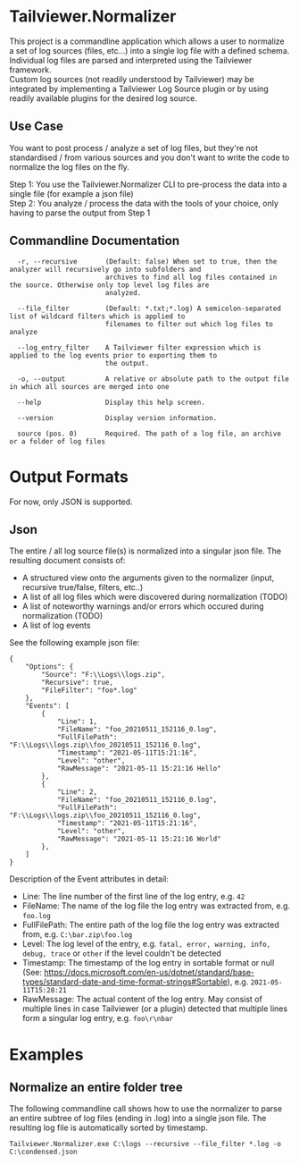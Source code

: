 # Tailviewer.Normalizer

This project is a commandline application which allows a user to normalize a set of log sources (files, etc...) into a single log file with a defined schema.  
Individual log files are parsed and interpreted using the Tailviewer framework.  
Custom log sources (not readily understood by Tailviewer) may be integrated by implementing a Tailviewer Log Source plugin or by using readily available
plugins for the desired log source.

## Use Case

You want to post process / analyze a set of log files, but they're not standardised / from various sources and you don't want to write the code to normalize the log files on the
fly.  
  
Step 1: You use the Tailviewer.Normalizer CLI to pre-process the data into a single file (for example a json file)  
Step 2: You analyze / process the data with the tools of your choice, only having to parse the output from Step 1  

## Commandline Documentation

```
  -r, --recursive       (Default: false) When set to true, then the analyzer will recursively go into subfolders and
                        archives to find all log files contained in the source. Otherwise only top level log files are
                        analyzed.

  --file_filter         (Default: *.txt;*.log) A semicolon-separated list of wildcard filters which is applied to
                        filenames to filter out which log files to analyze

  --log_entry_filter    A Tailviewer filter expression which is applied to the log events prior to exporting them to
                        the output.

  -o, --output          A relative or absolute path to the output file in which all sources are merged into one

  --help                Display this help screen.

  --version             Display version information.

  source (pos. 0)       Required. The path of a log file, an archive or a folder of log files
```

# Output Formats

For now, only JSON is supported.

## Json

The entire / all log source file(s) is normalized into a singular json file. The resulting document consists of:

- A structured view onto the arguments given to the normalizer (input, recursive true/false, filters, etc..)
- A list of all log files which were discovered during normalization (TODO)
- A list of noteworthy warnings and/or errors which occured during normalization (TODO)
- A list of log events

See the following example json file:

```
{
    "Options": {
        "Source": "F:\\Logs\\logs.zip",
        "Recursive": true,
        "FileFilter": "foo*.log"
    },
    "Events": [
        {
            "Line": 1,
            "FileName": "foo_20210511_152116_0.log",
            "FullFilePath": "F:\\Logs\\logs.zip\\foo_20210511_152116_0.log",
            "Timestamp": "2021-05-11T15:21:16",
            "Level": "other",
            "RawMessage": "2021-05-11 15:21:16 Hello"
        },
        {
            "Line": 2,
            "FileName": "foo_20210511_152116_0.log",
            "FullFilePath": "F:\\Logs\\logs.zip\\foo_20210511_152116_0.log",
            "Timestamp": "2021-05-11T15:21:16",
            "Level": "other",
            "RawMessage": "2021-05-11 15:21:16 World"
        },
    ]
}
```

Description of the Event attributes in detail:

- Line: The line number of the first line of the log entry, e.g. `42`
- FileName: The name of the log file the log entry was extracted from, e.g. `foo.log`
- FullFilePath: The entire path of the log file the log entry was extracted from, e.g. `C:\bar.zip\foo.log`
- Level: The log level of the entry, e.g. `fatal, error, warning, info, debug, trace` or `other` if the level couldn't be detected
- Timestamp: The timestamp of the log entry in sortable format or null (See: https://docs.microsoft.com/en-us/dotnet/standard/base-types/standard-date-and-time-format-strings#Sortable), e.g. `2021-05-11T15:28:21`
- RawMessage: The actual content of the log entry. May consist of multiple lines in case Tailviewer (or a plugin) detected that multiple lines form a singular log entry, e.g. `foo\r\nbar`

# Examples

## Normalize an entire folder tree

The following commandline call shows how to use the normalizer to parse an entire subtree of log files (ending in .log) into a single json file.
The resulting log file is automatically sorted by timestamp.

```
Tailviewer.Normalizer.exe C:\logs --recursive --file_filter *.log -o C:\condensed.json
```

